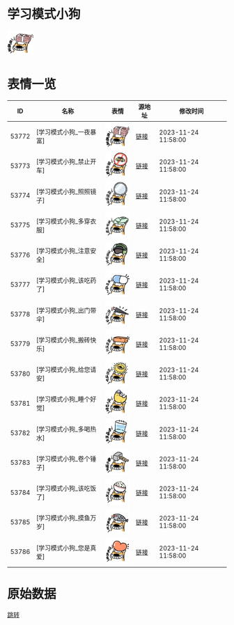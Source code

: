 # 学习模式小狗

<img src="./cover.png" height="60" alt="cover" />

# 表情一览

|ID|名称|表情|源地址|修改时间|
|----|----|----|----|----|
|53772|[学习模式小狗_一夜暴富]|<img src="./pic/053772_%5B学习模式小狗_一夜暴富%5D.png" height="60" alt="一夜暴富"/>|[链接](https://i0.hdslb.com/bfs/garb/a8dbcd60f73c5ee46f40ff61867ff2e399bcc62a.png)|2023-11-24 11:58:00|
|53773|[学习模式小狗_禁止开车]|<img src="./pic/053773_%5B学习模式小狗_禁止开车%5D.png" height="60" alt="禁止开车"/>|[链接](https://i0.hdslb.com/bfs/garb/b71227c8cb3b38024b74fc7e59737a9d4826d6b2.png)|2023-11-24 11:58:00|
|53774|[学习模式小狗_照照镜子]|<img src="./pic/053774_%5B学习模式小狗_照照镜子%5D.png" height="60" alt="照照镜子"/>|[链接](https://i0.hdslb.com/bfs/garb/61a562e0788d6cf9569b791ed9c66afb04a8aaa0.png)|2023-11-24 11:58:00|
|53775|[学习模式小狗_多穿衣服]|<img src="./pic/053775_%5B学习模式小狗_多穿衣服%5D.png" height="60" alt="多穿衣服"/>|[链接](https://i0.hdslb.com/bfs/garb/7765409b7376f9c861bf637d53ea81067ff9ff28.png)|2023-11-24 11:58:00|
|53776|[学习模式小狗_注意安全]|<img src="./pic/053776_%5B学习模式小狗_注意安全%5D.png" height="60" alt="注意安全"/>|[链接](https://i0.hdslb.com/bfs/garb/3f2b7e15f4e655ea3615fe7b9c477fc5abfb8561.png)|2023-11-24 11:58:00|
|53777|[学习模式小狗_该吃药了]|<img src="./pic/053777_%5B学习模式小狗_该吃药了%5D.png" height="60" alt="该吃药了"/>|[链接](https://i0.hdslb.com/bfs/garb/b6c39e023fce61fb540b36ecc42a63861bc28a42.png)|2023-11-24 11:58:00|
|53778|[学习模式小狗_出门带伞]|<img src="./pic/053778_%5B学习模式小狗_出门带伞%5D.png" height="60" alt="出门带伞"/>|[链接](https://i0.hdslb.com/bfs/garb/16684fdea6c2a5ae74534ff078416023ac9c3ab6.png)|2023-11-24 11:58:00|
|53779|[学习模式小狗_搬砖快乐]|<img src="./pic/053779_%5B学习模式小狗_搬砖快乐%5D.png" height="60" alt="搬砖快乐"/>|[链接](https://i0.hdslb.com/bfs/garb/02dd214c1169bb7b490a783de49dbbb217687a63.png)|2023-11-24 11:58:00|
|53780|[学习模式小狗_给您请安]|<img src="./pic/053780_%5B学习模式小狗_给您请安%5D.png" height="60" alt="给您请安"/>|[链接](https://i0.hdslb.com/bfs/garb/e77a083e5ab10609ba4366bca68bf712b347068d.png)|2023-11-24 11:58:00|
|53781|[学习模式小狗_睡个好觉]|<img src="./pic/053781_%5B学习模式小狗_睡个好觉%5D.png" height="60" alt="睡个好觉"/>|[链接](https://i0.hdslb.com/bfs/garb/e7cd5001802f054a7623e7c644647b8baf394782.png)|2023-11-24 11:58:00|
|53782|[学习模式小狗_多喝热水]|<img src="./pic/053782_%5B学习模式小狗_多喝热水%5D.png" height="60" alt="多喝热水"/>|[链接](https://i0.hdslb.com/bfs/garb/f66135cbbb3e50c88a49657eedc1d384131f8046.png)|2023-11-24 11:58:00|
|53783|[学习模式小狗_卷个锤子]|<img src="./pic/053783_%5B学习模式小狗_卷个锤子%5D.png" height="60" alt="卷个锤子"/>|[链接](https://i0.hdslb.com/bfs/garb/4b1ae946035a99f3c58404a6a99257b6497421bb.png)|2023-11-24 11:58:00|
|53784|[学习模式小狗_该吃饭了]|<img src="./pic/053784_%5B学习模式小狗_该吃饭了%5D.png" height="60" alt="该吃饭了"/>|[链接](https://i0.hdslb.com/bfs/garb/cd6a515a57722cee8c61802ea60688febb40ffbb.png)|2023-11-24 11:58:00|
|53785|[学习模式小狗_摸鱼万岁]|<img src="./pic/053785_%5B学习模式小狗_摸鱼万岁%5D.png" height="60" alt="摸鱼万岁"/>|[链接](https://i0.hdslb.com/bfs/garb/463abacfa540c921b3c73887feb33f4651360b61.png)|2023-11-24 11:58:00|
|53786|[学习模式小狗_您是真爱]|<img src="./pic/053786_%5B学习模式小狗_您是真爱%5D.png" height="60" alt="您是真爱"/>|[链接](https://i0.hdslb.com/bfs/garb/b8ce8834b26a86e92ac712f69753eb34455879b3.png)|2023-11-24 11:58:00|

# 原始数据

[跳转](./raw.json)

